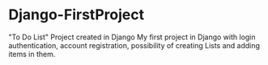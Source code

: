 # Django-FirstProject
"To Do List" Project created in Django
My first project in Django with login authentication, account registration, possibility of creating Lists and adding items in them.
